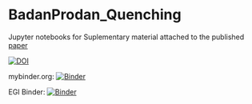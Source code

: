 # BadanProdan_Quenching

Jupyter notebooks for Suplementary material attached to the published [paper](https://doi.org/10.1021/jp504625d) 

[![DOI](https://zenodo.org/badge/540224116.svg)](https://zenodo.org/badge/latestdoi/540224116)

mybinder.org: [![Binder](https://mybinder.org/badge_logo.svg)](https://mybinder.org/v2/gh/PospiP/BadanProdan_Quenching.git/HEAD)

EGI Binder: [![Binder](https://binder.notebooks.egi.eu/badge_logo.svg)](https://binder.notebooks.egi.eu/v2/gh/PospiP/BadanProdan_Quenching.git/HEAD)
